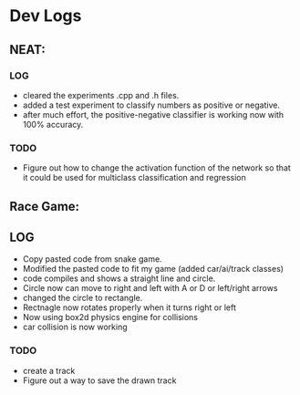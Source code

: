 # Dev Logs

## NEAT:
### LOG

* cleared the experiments .cpp and .h files.
* added a test experiment to classify numbers as positive or negative.
* after much effort, the positive-negative classifier is working now with 100% accuracy.


### TODO

* Figure out how to change the activation function of the network so that it could be used for multiclass classification and regression


## Race Game:
## LOG

* Copy pasted code from snake game.
* Modified the pasted code to fit my game (added car/ai/track classes)
* code compiles and shows a straight line and circle.
* Circle now can move to right and left with A or D or left/right arrows
* changed the circle to rectangle.
* Rectnagle now rotates properly when it turns right or left
* Now using box2d physics engine for collisions
* car collision is now working

### TODO

* create a track
* Figure out a way to save the drawn track


